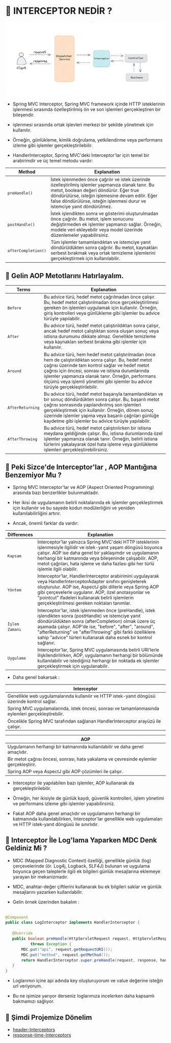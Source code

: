 # 🎯 INTERCEPTOR NEDİR ?

<p align ="center">
<img src = "https://github.com/rasitesdmr/SpringBoot-MVC-HandlerInterceptor/blob/master/images/img1.png">
</p>

* Spring MVC Interceptor, Spring MVC framework içinde HTTP isteklerinin işlenmesi sırasında özelleştirilmiş ön ve son
  işlemleri gerçekleştiren bir bileşendir.

* işlenmesi sırasında ortak işlevleri merkezi bir şekilde yönetmek için kullanılır.

* Örneğin, günlükleme, kimlik doğrulama, yetkilendirme veya performans izleme gibi işlemler gerçekleştirilebilir.

* HandlerInterceptor, Spring MVC'deki Interceptor'lar için temel bir arabirimdir ve üç temel metodu vardır:

| Method              | Explanation                                                                                                                                                                                                                                                                     |
|---------------------|---------------------------------------------------------------------------------------------------------------------------------------------------------------------------------------------------------------------------------------------------------------------------------|
| `preHandle()`       | İstek işlenmeden önce çağrılır ve istek üzerinde özelleştirilmiş işlemler yapmanıza olanak tanır. Bu metot, boolean değeri döndürür. Eğer true döndürülürse, isteğin işlemesine devam edilir. Eğer false döndürülürse, isteğin işlenmesi durur ve istemciye yanıt döndürülmez.  |
| `postHandle()`      | İstek işlendikten sonra ve gösterimi oluşturulmadan önce çağrılır. Bu metot, işlem sonucunu değiştirmeden ek işlemler yapmanızı sağlar. Örneğin, modele veri ekleyebilir veya model üzerinde düzenlemeler yapabilirsiniz.                                                       |
| `afterCompletion()` | Tüm işlemler tamamlandıktan ve istemciye yanıt döndürüldükten sonra çağrılır. Bu metot, kaynakları serbest bırakmak veya ortak temizleme işlemlerini gerçekleştirmek için kullanılabilir.                                                                                       |

## 📌 Gelin AOP Metotlarını Hatırlayalım.

| Terms            | Explanation                                                                                                                                                                                                                                                                                                                                                 |
|------------------|-------------------------------------------------------------------------------------------------------------------------------------------------------------------------------------------------------------------------------------------------------------------------------------------------------------------------------------------------------------|
| `Before`         | Bu advice türü, hedef metot çağrılmadan önce çalışır. Bu, hedef metot çalıştırılmadan önce gerçekleştirilmesi gereken ön işlemleri uygulamak için kullanılır. Örneğin, giriş kontrolleri veya günlükleme gibi işlemler bu advice türüyle yapılabilir.                                                                                                       |
| `After`          | Bu advice türü, hedef metot çalıştırıldıktan sonra çalışır, ancak hedef metot çalıştıktan sonra oluşan sonuç veya istisna durumunu dikkate almaz. Genellikle temizleme veya kaynakları serbest bırakma gibi işlemler için kullanılır.                                                                                                                       |
| `Around`         | Bu advice türü, hem hedef metot çalıştırılmadan önce hem de çalıştırıldıktan sonra çalışır. Bu, hedef metot çağrısı üzerinde tam kontrol sağlar ve hedef metot çağrısı için öncesi, sonrası ve istisna durumlarında işlemler yapmanıza olanak tanır. Örneğin, performans ölçümü veya işlemli yönetimi gibi işlemler bu advice türüyle gerçekleştirilebilir. |
| `AfterReturning` | Bu advice türü, hedef metot başarıyla tamamlandıktan ve bir sonuç döndürdükten sonra çalışır. Bu, başarılı metot çağrısı sonrasında yapılandırılmış son işlemleri gerçekleştirmek için kullanılır. Örneğin, dönen sonuç üzerinde işlemler yapma veya başarılı çağrıları günlüğe kaydetme gibi işlemler bu advice türüyle yapılabilir.                       |
| `AfterThrowing`  | Bu advice türü, hedef metot çalıştırılırken bir istisna meydana geldiğinde çalışır. Bu, istisna durumlarında özel işlemler yapmanıza olanak tanır. Örneğin, belirli istisna türlerini yakalayarak özel hata işleme veya günlükleme işlemleri gerçekleştirebilirsiniz.                                                                                       |

## 📌 Peki Sizce'de Interceptor'lar , AOP Mantığına Benzemiyor Mu ?

* Spring MVC Interceptor'lar ve AOP (Aspect Oriented Programming) arasında bazı benzerlikler bulunmaktadır.

* Her ikisi de uygulamanın belirli noktalarında ek işlemler gerçekleştirmek için kullanılır ve bu sayede kodun
  modülerliğini ve yeniden kullanılabilirliğini artırır.

* Ancak, önemli farklar da vardır:

| Differences     | Explanation                                                                                                                                                                                                                                                                                                                                                |
|-----------------|------------------------------------------------------------------------------------------------------------------------------------------------------------------------------------------------------------------------------------------------------------------------------------------------------------------------------------------------------------|
| `Kapsam`        | Interceptor'lar yalnızca Spring MVC'deki HTTP isteklerinin işlenmesiyle ilgilidir ve istek-yanıt yaşam döngüsü boyunca çalışır. AOP ise daha genel bir yaklaşımdır ve uygulamanın herhangi bir katmanında veya bileşeninde çalışabilir. AOP, metot çağrıları, hata işleme ve daha fazlası gibi her türlü işlemle ilgili olabilir.                          |
| `Yöntem`        | Interceptor'lar, HandlerInterceptor arabirimini uygulayarak veya HandlerInterceptorAdapter sınıfını genişleterek oluşturulur. AOP ise, AspectJ gibi dillerle veya Spring AOP gibi çerçevelerle uygulanır. AOP, özel anotasyonlar ve "pointcut" ifadeleri kullanarak belirli işlemlerin gerçekleştirilmesi gereken noktaları tanımlar.                      |
| `İşlem Zamanı`  | Interceptor'lar, istek işlenmeden önce (preHandle), istek işlendikten sonra (postHandle) ve istemciye yanıt döndürüldükten sonra (afterCompletion) olmak üzere üç aşamada çalışır. AOP'de ise, "before", "after", "around", "afterReturning" ve "afterThrowing" gibi farklı özelliklere sahip "advice" türleri kullanarak daha esnek bir kontrol sağlanır. |
| `Uygulama`      | Interceptor'lar, Spring MVC uygulamasında belirli URI'lerle ilişkilendirilirken, AOP, uygulamanın herhangi bir bölümünde kullanılabilir ve istediğiniz herhangi bir noktada ek işlemler gerçekleştirmek için uygulanabilir.                                                                                                                                |

* Daha genel bakarsak :

| Interceptor                                                                                        |                                                                                                                                                                                                                                                                                                                                             
|----------------------------------------------------------------------------------------------------|
| Genellikle web uygulamalarında kullanılır ve HTTP istek-yanıt döngüsü üzerinde kontrol sağlar.     | 
| Spring MVC uygulamalarında, istek öncesi, sonrası ve tamamlanmasında eylemleri gerçekleştirebilir. | 
| Öncelikle Spring MVC tarafından sağlanan HandlerInterceptor arayüzü ile çalışır.                   | 

| AOP                                                                                     |                                                                                                                                                                                                                                                                                                                                             
|-----------------------------------------------------------------------------------------|
| Uygulamanın herhangi bir katmanında kullanılabilir ve daha genel amaçlıdır.             | 
| Bir metot çağrısı öncesi, sonrası, hata yakalama ve çevresinde eylemler gerçekleştirir. | 
| Spring AOP veya AspectJ gibi AOP çözümleri ile çalışır.                                 | 

* Interceptor ile yapılabilen bazı işlemler, AOP kullanarak da gerçekleştirilebilir.

* Örneğin, her ikisiyle de günlük kaydı, güvenlik kontrolleri, işlem yönetimi ve performans izleme gibi işlemler
  yapabilirsiniz.

* Fakat AOP daha genel amaçlıdır ve uygulamanın herhangi bir katmanında kullanılabilirken, Interceptor'lar genellikle
  web uygulamaları ve HTTP istek-yanıt döngüsü ile sınırlıdır.

## 📌 Interceptor İle Log'lama Yaparken MDC Denk Geldiniz Mi ?

* MDC (Mapped Diagnostic Context) özelliği, genellikle günlük (log) çerçevelerinde (ör. Log4j, Logback, SLF4J) bulunan
  ve uygulama boyunca geçen taleplerle ilgili ek bilgileri günlük mesajlarına eklemeye yarayan bir mekanizmadır.

* MDC, anahtar-değer çiftlerini kullanarak bu ek bilgileri saklar ve günlük mesajlarını yazarken kullanılabilir.

* Gelin örnek üzerinden bakalım :

 ```java

@Component
public class LogInterceptor implements HandlerInterceptor {

    @Override
    public boolean preHandle(HttpServletRequest request, HttpServletResponse response, Object handler)
            throws Exception {
        MDC.put("api", request.getRequestURI());
        MDC.put("method", request.getMethod());
        return HandlerInterceptor.super.preHandle(request, response, handler);
    }
}
```

* Loglarımın içine api adında key oluşturuyorum ve value değerine isteğin url veriyorum.

* Bu ne işimize yarıyor derseniz loglarımıza incelerken daha kapsamlı bakmamızı sağlıyor.

## 📌 Şimdi Projemize Dönelim 

* [header-Interceptors ](./header-Interceptors)
* [response-time-Interceptors](./response-time-Interceptors)